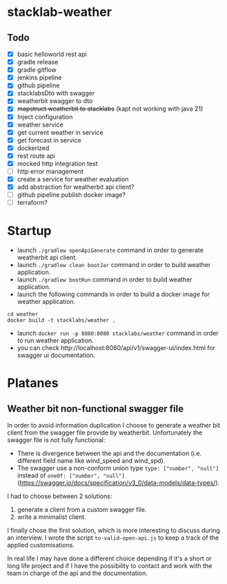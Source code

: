 # stacklab-weather

## Todo
- [X] basic helloworld rest api
- [X] gradle release
- [X] gradle gitflow
- [X] jenkins pipeline
- [X] github pipeline
- [X] stacklabsDto with swagger
- [X] weatherbit swagger to dto
- [X] ~~mapstruct weatherbit to stacklabs~~ (kapt not working with java 21)
- [X] Inject configuration
- [X] weather service
- [X] get current weather in service
- [X] get forecast in service
- [X] dockerized
- [X] rest route api
- [X] mocked http integration test
- [ ] http error management 
- [X] create a service for weather evaluation
- [X] add abstraction for weatherbit api client?
- [ ] github pipeline publish docker image?
- [ ] terraform?

# Startup

- launch `./gradlew openApiGenerate` command in order to generate weatherbit api client.
- launch `./gradlew clean bootJar` command in order to build weather application.
- launch `./gradlew bootRun` command in order to build weather application.
- launch the following commands in order to build a docker image for weather application.
```
cd weather
docker build -t stacklabs/weather .
```
- launch `docker run -p 8080:8080 stacklabs/weather` command in order to run weather application.
- you can check http://localhost:8080/api/v1/swagger-ui/index.html for swagger ui documentation.

# Platanes

## Weather bit non-functional swagger file
In order to avoid information duplication I choose to generate a weather bit client from the 
swagger file provide by weatherbit. Unfortunately the swagger file is not fully functional:
- There is divergence between the api and the documentation (i.e. different field name like wind_speed and wind_spd).
- The swagger use a non-conform union type `type: ["number", "null"]` instead of `oneOf: ["number", "null"]` 
(https://swagger.io/docs/specification/v3_0/data-models/data-types/).

I had to choose between 2 solutions:

1. generate a client from a custom swagger file.
2. write a minimalist client.

I finally chose the first solution, which is more interesting to discuss during an interview. I wrote the script 
`to-valid-open-api.js` to keep a track of the applied customisations.

In real life I may have done a different choice depending if it's a short or long life project and if I have the 
possibility to contact and work with the team in charge of the api and the documentation. 